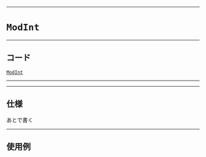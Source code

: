_____

# `ModInt`

_____

## コード

[`ModInt`](https://github.com/titan-23/Library_py/blob/main/Math/ModInt.py)
<!-- code=https://github.com/titan-23/Library_py/blob/main/Math\ModInt.py -->

_____


_____

## 仕様

あとで書く

_____

## 使用例

```python
```

